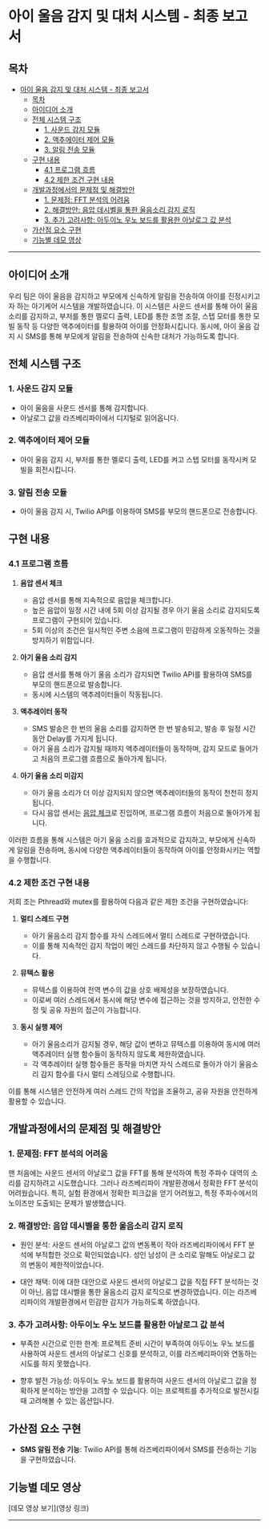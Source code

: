 # 아이 울음 감지 및 대처 시스템 - 최종 보고서

## 목차

- [아이 울음 감지 및 대처 시스템 - 최종 보고서](#아이-울음-감지-및-대처-시스템---최종-보고서)
  - [목차](#목차)
  - [아이디어 소개](#아이디어-소개)
  - [전체 시스템 구조](#전체-시스템-구조)
    - [1. 사운드 감지 모듈](#1-사운드-감지-모듈)
    - [2. 액추에이터 제어 모듈](#2-액추에이터-제어-모듈)
    - [3. 알림 전송 모듈](#3-알림-전송-모듈)
  - [구현 내용](#구현-내용)
    - [4.1 프로그램 흐름](#41-프로그램-흐름)
    - [4.2 제한 조건 구현 내용](#42-제한-조건-구현-내용)
  - [개발과정에서의 문제점 및 해결방안](#개발과정에서의-문제점-및-해결방안)
    - [1. 문제점: FFT 분석의 어려움](#1-문제점-fft-분석의-어려움)
    - [2. 해결방안: 음압 데시벨을 통한 울음소리 감지 로직](#2-해결방안-음압-데시벨을-통한-울음소리-감지-로직)
    - [3. 추가 고려사항: 아두이노 우노 보드를 활용한 아날로그 값 분석](#3-추가-고려사항-아두이노-우노-보드를-활용한-아날로그-값-분석)
  - [가산점 요소 구현](#가산점-요소-구현)
  - [기능별 데모 영상](#기능별-데모-영상)

---

## 아이디어 소개

우리 팀은 아이 울음을 감지하고 부모에게 신속하게 알림을 전송하여 아이를 진정시키고자 하는 아기케어 시스템을 개발하였습니다. 이 시스템은 사운드 센서를 통해 아이 울음소리를 감지하고, 부저를 통한 멜로디 출력, LED를 통한 조명 조절, 스텝 모터를 통한 모빌 동작 등 다양한 액추에이터를 활용하여 아이를 안정화시킵니다. 동시에, 아이 울음 감지 시 SMS를 통해 부모에게 알림을 전송하여 신속한 대처가 가능하도록 합니다.

## 전체 시스템 구조

### 1. 사운드 감지 모듈

- 아이 울음을 사운드 센서를 통해 감지합니다.
- 아날로그 값을 라즈베리파이에서 디지털로 읽어옵니다.

### 2. 액추에이터 제어 모듈

- 아이 울음 감지 시, 부저를 통한 멜로디 출력, LED를 켜고 스텝 모터를 동작시켜 모빌을 회전시킵니다.

### 3. 알림 전송 모듈

- 아이 울음 감지 시, Twilio API를 이용하여 SMS를 부모의 핸드폰으로 전송합니다.

## 구현 내용

### 4.1 프로그램 흐름

1. **음압 센서 체크**
   - 음압 센서를 통해 지속적으로 음압을 체크합니다.
   - 높은 음압이 일정 시간 내에 5회 이상 감지될 경우 아기 울음 소리로 감지되도록 프로그램이 구현되어 있습니다.
   - 5회 이상의 조건은 일시적인 주변 소음에 프로그램이 민감하게 오동작하는 것을 방지하기 위함입니다.

2. **아기 울음 소리 감지**
   - 음압 센서를 통해 아기 울음 소리가 감지되면 Twilio API를 활용하여 SMS를 부모의 핸드폰으로 발송합니다.
   - 동시에 시스템의 액추레이터들이 작동됩니다.

3. **액추레이터 동작**
   - SMS 발송은 한 번의 울음 소리를 감지하면 한 번 발송되고, 발송 후 일정 시간 동안 Delay를 가지게 됩니다.
   - 아기 울음 소리가 감지될 때까지 액추레이터들이 동작하며, 감지 모드로 들어가고 처음의 프로그램 흐름으로 돌아가게 됩니다.

4. **아기 울음 소리 미감지**
   - 아기 울음 소리가 더 이상 감지되지 않으면 액추레이터들의 동작이 천천히 정지됩니다.
   - 다시 음압 센서는 [음압 체크](#41-사운드-감지-모듈)로 진입하며, 프로그램 흐름이 처음으로 돌아가게 됩니다.

이러한 흐름을 통해 시스템은 아기 울음 소리를 효과적으로 감지하고, 부모에게 신속하게 알림을 전송하며, 동시에 다양한 액추레이터들이 동작하여 아이를 안정화시키는 역할을 수행합니다.
### 4.2 제한 조건 구현 내용

저희 조는 Pthread와 mutex를 활용하여 다음과 같은 제한 조건을 구현하였습니다:

1. **멀티 스레드 구현**
   - 아기 울음소리 감지 함수를 자식 스레드에서 멀티 스레드로 구현하였습니다.
   - 이를 통해 지속적인 감지 작업이 메인 스레드를 차단하지 않고 수행될 수 있습니다.

2. **뮤텍스 활용**
   - 뮤텍스를 이용하여 전역 변수의 값을 상호 배제성을 보장하였습니다.
   - 이로써 여러 스레드에서 동시에 해당 변수에 접근하는 것을 방지하고, 안전한 수정 및 공유 자원의 접근이 가능합니다.

3. **동시 실행 제어**
   - 아기 울음소리가 감지될 경우, 해당 값이 변하고 뮤텍스를 이용하여 동시에 여러 액추레이터 실행 함수들이 동작하지 않도록 제한하였습니다.
   - 각 액추레이터 실행 함수들은 동작을 마치면 자식 스레드로 돌아가 아기 울음소리 감지 함수를 다시 멀티 스레딩으로 수행합니다.

이를 통해 시스템은 안전하게 여러 스레드 간의 작업을 조율하고, 공유 자원을 안전하게 활용할 수 있습니다.

## 개발과정에서의 문제점 및 해결방안

### 1. 문제점: FFT 분석의 어려움

맨 처음에는 사운드 센서의 아날로그 값을 FFT를 통해 분석하여 특정 주파수 대역의 소리를 감지하려고 시도했습니다. 그러나 라즈베리파이 개발환경에서 정확한 FFT 분석이 어려웠습니다. 특히, 실험 환경에서 정확한 피크값을 얻기 어려웠고, 특정 주파수에서의 노이즈만 도출되는 문제가 발생했습니다.

### 2. 해결방안: 음압 데시벨을 통한 울음소리 감지 로직

- 원인 분석: 사운드 센서의 아날로그 값의 변동폭이 작아 라즈베리파이에서 FFT 분석에 부적합한 것으로 확인되었습니다. 성인 남성이 큰 소리로 말해도 아날로그 값의 변동이 제한적이었습니다.

- 대안 채택: 이에 대한 대안으로 사운드 센서의 아날로그 값을 직접 FFT 분석하는 것이 아닌, 음압 데시벨을 통한 울음소리 감지 로직으로 변경하였습니다. 이는 라즈베리파이의 개발환경에서 민감한 감지가 가능하도록 하였습니다.

### 3. 추가 고려사항: 아두이노 우노 보드를 활용한 아날로그 값 분석

- 부족한 시간으로 인한 한계: 프로젝트 준비 시간이 부족하여 아두이노 우노 보드를 사용하여 사운드 센서의 아날로그 신호를 분석하고, 이를 라즈베리파이와 연동하는 시도를 하지 못했습니다.

- 향후 발전 가능성: 아두이노 우노 보드를 활용하여 사운드 센서의 아날로그 값을 정확하게 분석하는 방안을 고려할 수 있습니다. 이는 프로젝트를 추가적으로 발전시킬 때 고려해볼 수 있는 옵션입니다.

## 가산점 요소 구현

- **SMS 알림 전송 기능**: Twilio API를 통해 라즈베리파이에서 SMS를 전송하는 기능을 구현하였습니다.

## 기능별 데모 영상

[데모 영상 보기](영상 링크)

---
